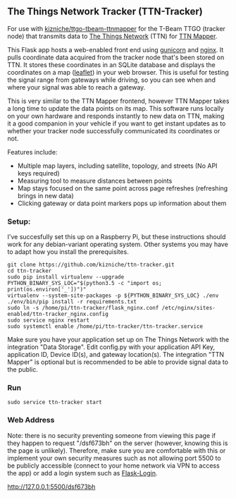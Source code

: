 ## The Things Network Tracker (TTN-Tracker)

For use with [kizniche/ttgo-tbeam-ttnmapper](https://github.com/kizniche/ttgo-tbeam-ttnmapper) for the T-Beam TTGO (tracker node) that transmits data to [The Things Network](https://thethingsnetwork.org) (TTN) for [TTN Mapper](https://ttnmapper.org/).

This Flask app hosts a web-enabled front end using [gunicorn](https://github.com/benoitc/gunicorn) and [nginx](http://nginx.org/). It pulls coordinate data acquired from the tracker node that's been stored on TTN. It stores these coordinates in an SQLite database and displays the coordinates on a map ([leaflet](https://github.com/Leaflet/Leaflet)) in your web browser. This is useful for testing the signal range from gateways while driving, so you can see when and where your signal was able to reach a gateway.

This is very similar to the TTN Mapper frontend, however TTN Mapper takes a long time to update the data points on its map. This software runs locally on your own hardware and responds instantly to new data on TTN, making it a good companion in your vehicle if you want to get instant updates as to whether your tracker node successfully communicated its coordinates or not.

Features include:

 - Multiple map layers, including satellite, topology, and streets (No API keys required)
 - Measuring tool to measure distances between points
 - Map stays focused on the same point across page refreshes (refreshing brings in new data)
 - Clicking gateway or data point markers pops up information about them

### Setup:

I've succesfully set this up on a Raspberry Pi, but these instructions should work for any debian-variant operating system. Other systems you may have to adapt how you install the prerequisites.

```
git clone https://github.com/kizniche/ttn-tracker.git
cd ttn-tracker
sudo pip install virtualenv --upgrade
PYTHON_BINARY_SYS_LOC="$(python3.5 -c "import os; print(os.environ['_'])")"
virtualenv --system-site-packages -p ${PYTHON_BINARY_SYS_LOC} ./env
./env/bin/pip install -r requirements.txt
sudo ln -s /home/pi/ttn-tracker/flask_nginx.conf /etc/nginx/sites-enabled/ttn-tracker_nginx.config
sudo service nginx restart
sudo systemctl enable /home/pi/ttn-tracker/ttn-tracker.service
```

Make sure you have your application set up on The Things Network with the integration "Data Storage". Edit config.py with your application API Key, application ID, Device ID(s), and gateway location(s). The integration "TTN Mapper" is optional but is recommended to be able to provide signal data to the public.

### Run

```sudo service ttn-tracker start```

### Web Address

Note: there is no security preventing someone from viewing this page if they happen to request "/dsf673bh" on the server (however, knowing this is the page is unlikely). Therefore, make sure you are comfortable with this or implement your own security measures such as not allowing port 5500 to be publicly accessible (connect to your home network via VPN to access the app) or add a login system such as [Flask-Login](https://github.com/maxcountryman/flask-login).

http://127.0.0.1:5500/dsf673bh
